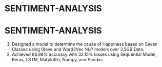 # SENTIMENT-ANALYSIS
# SENTIMENT-ANALYSIS

1) Designed a model to determine the cause of Happiness based on Seven Classes using Glove and Word2Vec NLP models over 3.5GB Data.
2) Achieved 86.98% accuracy with 32.15% losses using Sequential Model, Keras, LSTM, Matplotlib, Numpy, and Pandas.
